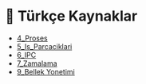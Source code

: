 # 📖 Türkçe Kaynaklar

<!--Index-->

- [4_Proses](4_Proses.pdf)
- [5_Is_Parcaciklari](5_Is_Parcaciklari.pdf)
- [6_IPC](6_IPC.pdf)
- [7_Zamalama](7_Zamalama.pdf)
- [9_Bellek Yonetimi](9_Bellek%20Yonetimi.pdf)

<!--Index-->
